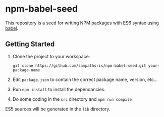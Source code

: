 
# npm-babel-seed

This repository is a seed for writing NPM packages with ES6 syntax using [babel](https://babeljs.io/).

## Getting Started

1. Clone the project to your workspace:

    ```
    git clone https://github.com/sampathsris/npm-babel-seed.git your-package-name
    ```
2. Edit `package.json` to contain the correct package name, version, etc...
3. Run `npm install` to install the dependancies.
4. Do some coding in the `src` directory and `npm run compile`

ES5 sources will be generated in the `lib` directory.
